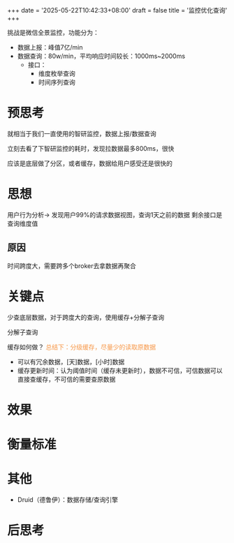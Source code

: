 +++
date = '2025-05-22T10:42:33+08:00'
draft = false
title = '监控优化查询'
+++

挑战是微信全景监控，功能分为：
- 数据上报：峰值7亿/min
- 数据查询：80w/min，平均响应时间较长：1000ms~2000ms
    - 接口：
        - 维度枚举查询
        - 时间序列查询
<!--more-->

# 预思考

就相当于我们一直使用的智研监控，数据上报/数据查询

立刻去看了下智研监控的耗时，发现拉数据最多800ms，很快

应该是底层做了分区，或者缓存，数据给用户感受还是很快的

# 思想

用户行为分析-> 发现用户99%的请求数据视图，查询1天之前的数据
剩余接口是查询维度值

## 原因

时间跨度大，需要跨多个broker去拿数据再聚合
# 关键点

少查底层数据，对于跨度大的查询，使用缓存+分解子查询

分解子查询

缓存如何做？
<font color="#f79646">总结下：分级缓存，尽量少的读取原数据</font>
- 可以有冗余数据，[天]数据，[小时]数据
- 缓存更新时间：认为阈值时间（缓存未更新时），数据不可信，可信数据可以直接查缓存，不可信的需要查原数据

# 效果
# 衡量标准


# 其他

- Druid（德鲁伊）：数据存储/查询引擎

# 后思考